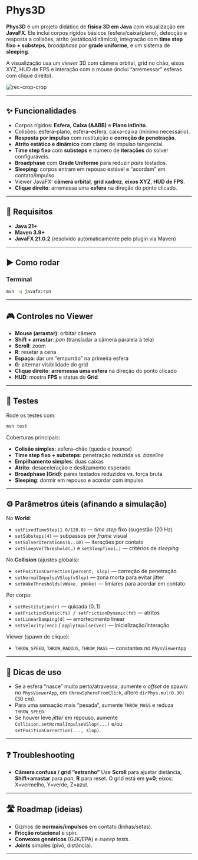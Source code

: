 # Phys3D

**Phys3D** é um projeto didático de **física 3D em Java** com visualização em **JavaFX**.
Ele inclui corpos rígidos básicos (esfera/caixa/plano), detecção e resposta a colisões, atrito (estático/dinâmico), integração com **time step fixo + substeps**, *broadphase* por **grade uniforme**, e um sistema de **sleeping**.

A visualização usa um *viewer* 3D com câmera orbital, grid no chão, eixos XYZ, HUD de FPS e interação com o mouse 
(inclui “arremessar” esferas com clique direito).

![rec-crop-crop](https://github.com/user-attachments/assets/ca575fd3-a50d-46f3-95b9-880476f183e6)

---

## ✨ Funcionalidades

* Corpos rígidos: **Esfera**, **Caixa (AABB)** e **Plano infinito**.
* Colisões: esfera–plano, esfera–esfera, caixa–caixa (mínimo necessário).
* **Resposta por impulso** com restituição e **correção de penetração**.
* **Atrito estático e dinâmico** com clamp de impulso tangencial.
* **Time step fixo** com **substeps** e número de **iterações** do solver configuráveis.
* **Broadphase** com **Grade Uniforme** para reduzir *pairs* testados.
* **Sleeping**: corpos entram em repouso estável e “acordam” em contato/impulso.
* Viewer JavaFX: **câmera orbital**, **grid xadrez**, **eixos XYZ**, **HUD de FPS**.
* **Clique direito**: arremessa uma **esfera** na direção do ponto clicado.

---

## 🧰 Requisitos

* **Java 21+**
* **Maven 3.9+**
* **JavaFX 21.0.2** (resolvido automaticamente pelo plugin via Maven)

---

## ▶️ Como rodar

### Terminal

```bash
mvn -q javafx:run
```

---

## 🎮 Controles no Viewer

* **Mouse (arrastar)**: orbitar câmera
* **Shift + arrastar**: *pan* (transladar a câmera paralela à tela)
* **Scroll**: zoom
* **R**: resetar a cena
* **Espaço**: dar um “empurrão” na primeira esfera
* **G**: alternar visibilidade do grid
* **Clique direito**: **arremessa uma esfera** na direção do ponto clicado
* **HUD**: mostra **FPS** e status do **Grid**

---

## 🧪 Testes

Rode os testes com:

```bash
mvn test
```

Coberturas principais:

* **Colisão simples**: esfera–chão (queda e *bounce*)
* **Time step fixo + substeps**: penetração reduzida vs. *baseline*
* **Empilhamento simples**: duas caixas
* **Atrito**: desaceleração e deslizamento esperado
* **Broadphase (Grid)**: pares testados reduzidos vs. força bruta
* **Sleeping**: dormir em repouso e acordar com impulso

---

## ⚙️ Parâmetros úteis (afinando a simulação)

No **World**:

* `setFixedTimeStep(1.0/120.0)` — *time step* fixo (sugestão 120 Hz)
* `setSubsteps(4)` — subpassos por *frame* visual
* `setSolverIterations(6..10)` — iterações por contato
* `setSleepVelThreshold(…)` e `setSleepTime(…)` — critérios de *sleeping*

No **Collision** (ajustes globais):

* `setPositionCorrection(percent, slop)` — correção de penetração
* `setNormalImpulseVSlop(vSlop)` — zona morta para evitar jitter
* `setWakeThresholds(vWake, pWake)` — limiares para acordar em contato

Por corpo:

* `setRestitution(r)` — quicada (0..1)
* `setFrictionStatic(fs) / setFrictionDynamic(fd)` — atritos
* `setLinearDamping(d)` — amortecimento linear
* `setVelocity(vec)` / `applyImpulse(vec)` — inicialização/interação

Viewer (spawn de clique):

* `THROW_SPEED`, `THROW_RADIUS`, `THROW_MASS` — constantes no `PhysViewerApp`

---

## 🧩 Dicas de uso

* Se a esfera “nasce” muito perto/atravessa, aumente o *offset* de spawn:
  no `PhysViewerApp`, em `throwSphereFromClick`, altere `dirPhys.mul(0.30)` (30 cm).
* Para uma sensação mais “pesada”, aumente `THROW_MASS` e reduza `THROW_SPEED`.
* Se houver leve *jitter* em repouso, aumente `Collision.setNormalImpulseVSlop(...)` e/ou `setPositionCorrection(..., slop)`.

---

## ❓ Troubleshooting

* **Câmera confusa / grid “estranho”**
  Use **Scroll** para ajustar distância, **Shift+arrastar** para *pan*, **R** para reset.
  O grid está em **y=0**; eixos: X=vermelho, Y=verde, Z=azul.

---

## 🛣️ Roadmap (ideias)

* Gizmos de **normais/impulsos** em contato (linhas/setas).
* **Fricção rotacional** e spin.
* **Convexos genéricos** (GJK/EPA) e *sweep tests*.
* **Joints** simples (pivô, distância).

---
